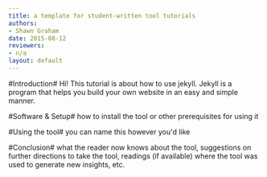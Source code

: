 ```yaml
---
title: a template for student-written tool tutorials
authors:
- Shawn Graham
date: 2015-08-12
reviewers:
- n/a
layout: default
---
```


#Introduction#
Hi! This tutorial is about how to use jekyll.
Jekyll is a program that helps you build your own website in an easy and simple manner.

#Software & Setup# 
how to install the tool or other prerequisites for using it

#Using the tool# 
you can name this however you'd like

#Conclusion# 
what the reader now knows about the tool, suggestions on further directions to take the tool, readings (if available) where the tool was used to generate new insights, etc.
